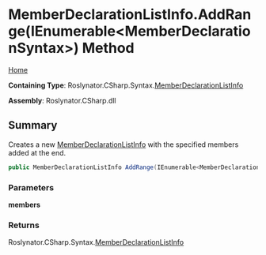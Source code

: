 <a name="_top"></a>

# MemberDeclarationListInfo\.AddRange\(IEnumerable\<MemberDeclarationSyntax>\) Method

[Home](../../../../../README.md#_top)

**Containing Type**: Roslynator\.CSharp\.Syntax\.[MemberDeclarationListInfo](../README.md#_top)

**Assembly**: Roslynator\.CSharp\.dll

## Summary

Creates a new [MemberDeclarationListInfo](../README.md#_top) with the specified members added at the end\.

```csharp
public MemberDeclarationListInfo AddRange(IEnumerable<MemberDeclarationSyntax> members)
```

### Parameters

**members**

### Returns

Roslynator\.CSharp\.Syntax\.[MemberDeclarationListInfo](../README.md#_top)

